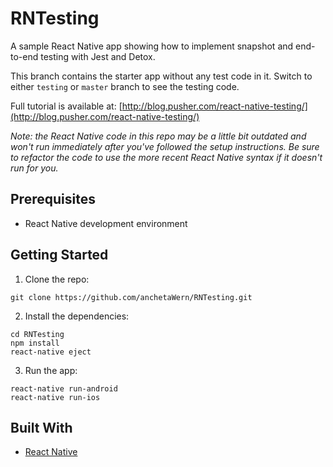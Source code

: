 # RNTesting

A sample React Native app showing how to implement snapshot and end-to-end testing with Jest and Detox.

This branch contains the starter app without any test code in it. Switch to either `testing` or `master` branch to see the testing code.

Full tutorial is available at: [http://blog.pusher.com/react-native-testing/](http://blog.pusher.com/react-native-testing/)

_Note: the React Native code in this repo may be a little bit outdated and won't run immediately after you've followed the setup instructions. Be sure to refactor the code to use the more recent React Native syntax if it doesn't run for you._

## Prerequisites

-   React Native development environment

## Getting Started

1.  Clone the repo:

```
git clone https://github.com/anchetaWern/RNTesting.git
```

2.  Install the dependencies:

```
cd RNTesting
npm install
react-native eject
```

3.  Run the app:

```
react-native run-android
react-native run-ios
```

## Built With

-   [React Native](https://facebook.github.io/react-native/)
